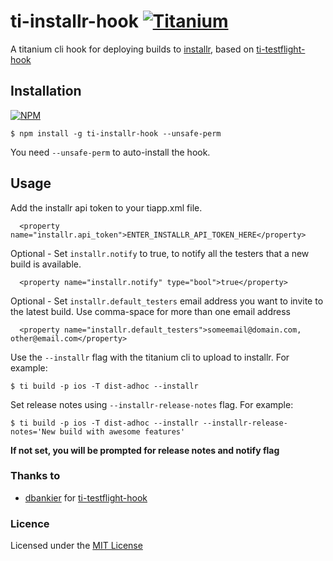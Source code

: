 # ti-installr-hook [![Titanium](http://www-static.appcelerator.com/badges/titanium-git-badge-sq.png)](http://www.appcelerator.com/titanium/)



A titanium cli hook for deploying builds to [installr](http://www.installrapp.com), based on [ti-testflight-hook](https://github.com/dbankier/ti-testflight-hook)

## Installation

[![NPM](https://nodei.co/npm/ti-installr-hook.png)](https://nodei.co/npm/ti-installr-hook/)

~~~
$ npm install -g ti-installr-hook --unsafe-perm
~~~

You need `--unsafe-perm` to auto-install the hook.

## Usage

Add the installr api token to your tiapp.xml file.

~~~
  <property name="installr.api_token">ENTER_INSTALLR_API_TOKEN_HERE</property>
~~~

Optional - Set `installr.notify` to true, to notify all the testers that a new build is available.

~~~
  <property name="installr.notify" type="bool">true</property>
~~~

Optional - Set `installr.default_testers` email address you want to invite to the latest build. Use comma-space for more than one email address

~~~
  <property name="installr.default_testers">someemail@domain.com, other@email.com</property>
~~~


Use the `--installr` flag with the titanium cli to upload to installr. For example:

~~~
$ ti build -p ios -T dist-adhoc --installr
~~~

Set release notes using `--installr-release-notes` flag. For example:

~~~
$ ti build -p ios -T dist-adhoc --installr --installr-release-notes='New build with awesome features'
~~~

**If not set, you will be prompted for release notes and notify flag**



### Thanks to

- [dbankier](https://github.com/dbankier) for  [ti-testflight-hook](https://github.com/dbankier/ti-testflight-hook)



### Licence
Licensed under the [MIT License](http://opensource.org/licenses/MIT)
